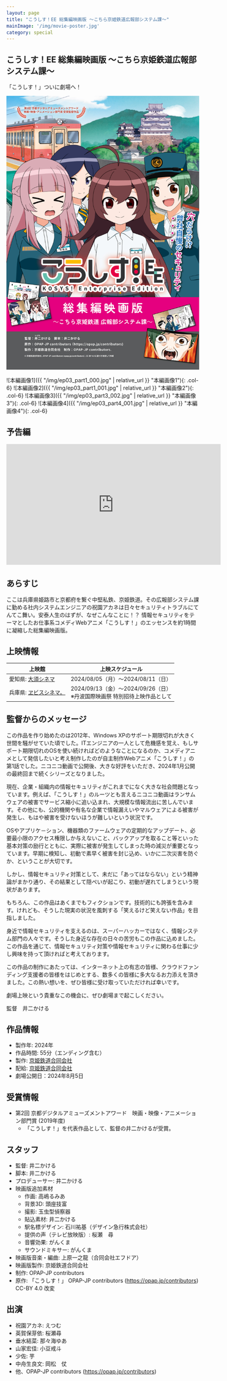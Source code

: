 ```yaml
---
layout: page
title: "こうしす！EE 総集編映画版 ～こちら京姫鉄道広報部システム課～"
mainImage: '/img/movie-poster.jpg'
category: special
---
```


## こうしす！EE 総集編映画版 ～こちら京姫鉄道広報部システム課～

<div class="slogan">
「こうしす！」ついに劇場へ！
</div>

![パンフレット](/img/movie-poster.jpg)


<div class="row" markdown="1">
 ![本編画像1]({{ "/img/ep03_part1_000.jpg" | relative_url }} "本編画像1"){: .col-6}
 ![本編画像2]({{ "/img/ep03_part1_001.jpg" | relative_url }} "本編画像2"){: .col-6}
 ![本編画像3]({{ "/img/ep03_part3_002.jpg" | relative_url }} "本編画像3"){: .col-6}
 ![本編画像4]({{ "/img/ep03_part4_001.jpg" | relative_url }} "本編画像4"){: .col-6}
</div>


## 予告編

<iframe width="560" height="315" src="https://www.youtube.com/embed/VxWBPa89Skg" title="YouTube video player" frameborder="0" allow="accelerometer; autoplay; clipboard-write; encrypted-media; gyroscope; picture-in-picture; web-share" referrerpolicy="strict-origin-when-cross-origin" allowfullscreen></iframe>


## あらすじ

ここは兵庫県姫路市と京都府を繋ぐ中堅私鉄、京姫鉄道。その広報部システム課に勤める社内システムエンジニアの祝園アカネは日々セキュリティトラブルにてんてこ舞い。安泰人生のはずが、なぜこんなことに！？  情報セキュリティをテーマとしたお仕事系コメディWebアニメ「こうしす！」のエッセンスを約1時間に凝縮した総集編映画版。


## 上映情報


<table class="onair-table">
    <thead>
        <tr>
            <th class="onair-place">上映館</th>
            <th class="onair-date">上映スケジュール</th>
        </tr>
    </thead>
    <tbody>
        <tr>
            <td class="onair-place">愛知県: <a href="http://www.osucinema.com/">大須シネマ</a></td>
            <td class="onair-date">
                2024/08/05（月）～2024/08/11（日）
            </td>
        </tr>
        <tr>
            <td class="onair-place">兵庫県: <a href="https://ebisucinema.jp/">ヱビスシネマ。</a></td>
            <td class="onair-date">
                2024/09/13（金）～2024/09/26（日）<br />
                ※丹波国際映画祭 特別招待上映作品として
            </td>
        </tr>
    </tbody>
</table>





## 監督からのメッセージ

この作品を作り始めたのは2012年、Windows XPのサポート期限切れが大きく世間を騒がせていた頃でした。ITエンジニアの一人として危機感を覚え、もしサポート期限切れのOSを使い続ければどのようなことになるのか、コメディアニメとして発信したいと考え制作したのが自主制作Webアニメ「こうしす！」の第1話でした。ニコニコ動画で公開後、大きな好評をいただき、2024年1月公開の最終回まで続くシリーズとなりました。

現在、企業・組織内の情報セキュリティがこれまでになく大きな社会問題となっています。例えば、「こうしす！」のルーツとも言えるニコニコ動画はランサムウェアの被害でサービス縮小に追い込まれ、大規模な情報流出に苦しんでいます。その他にも、公的機関や有名な企業で情報漏えいやマルウェアによる被害が発生し、もはや被害を受けないほうが難しいという状況です。

OSやアプリケ－ション、機器類のファームウェアの定期的なアップデート、必要最小限のアクセス権限しか与えないこと、バックアップを取ること等といった基本対策の励行とともに、実際に被害が発生してしまった時の減災が重要となっています。早期に検知し、初動で素早く被害を封じ込め、いかに二次災害を防ぐか、ということが大切です。

しかし、情報セキュリティ対策として、未だに「あってはならない」という精神論がまかり通り、その結果として隠ぺいが起こり、初動が遅れてしまうという現状があります。

もちろん、この作品はあくまでもフィクションです。技術的にも誇張を含みます。けれども、そうした現実の状況を風刺する「笑えるけど笑えない作品」を目指しました。

身近で情報セキュリティを支えるのは、スーパーハッカーではなく、情報システム部門の人々です。そうした身近な存在の日々の苦労もこの作品に込めました。この作品を通じて、情報セキュリティ対策や情報セキュリティに関わる仕事に少し興味を持って頂ければと考えております。

この作品の制作にあたっては、インターネット上の有志の皆様、クラウドファンディング支援者の皆様をはじめとする、数多くの皆様に多大なるお力添えを頂きました。この熱い想いを、ぜひ皆様に受け取っていただければ幸いです。

劇場上映という貴重なこの機会に、ぜひ劇場まで起こしください。

監督　井二かける



## 作品情報

* 製作年: 2024年
* 作品時間: 55分（エンディング含む）
* 製作: [京姫鉄道合同会社](https://www.kyoki-railway.co.jp/)
* 配給: [京姫鉄道合同会社](https://www.kyoki-railway.co.jp/)
* 劇場公開日：2024年8月5日

## 受賞情報

* 第2回 京都デジタルアミューズメントアワード　映画・映像・アニメーション部門賞 (2019年度)
    * 「こうしす！」を代表作品として、監督の井二かけるが受賞。


## スタッフ

* 監督: 井二かける
* 脚本: 井二かける
* プロデューサー: 井二かける
* 映画版追加素材
    * 作画: 高嶋るみあ
    * 背景3D: 頭座技富
    * 撮影: 玉虫型偵察器
    * 貼込素材: 井二かける
    * 駅名標デザイン: 石川祐基（デザイン急行株式会社）
    * 提供の声（テレビ放映版）: 桜瀬　尋
    * 音響効果: がんくま
    * サウンドミキサー: がんくま
* 映画版音楽・編曲: 上原一之龍（合同会社エフドア）
* 映画版製作: 京姫鉄道合同会社
* 制作: OPAP-JP contributors
* 原作: 「こうしす！」 OPAP-JP contributors (<https://opap.jp/contributors>) CC-BY 4.0 改変


## 出演

* 祝園アカネ: えつむ
* 英賀保芽依: 桜瀬尋
* 垂水結菜: 那々海ゆあ
* 山家宏佳: 小豆戒斗
* 少佐: 芋
* 中舟生良文: 岡松　仗
* 他、OPAP-JP contributors (<https://opap.jp/contributors>)

